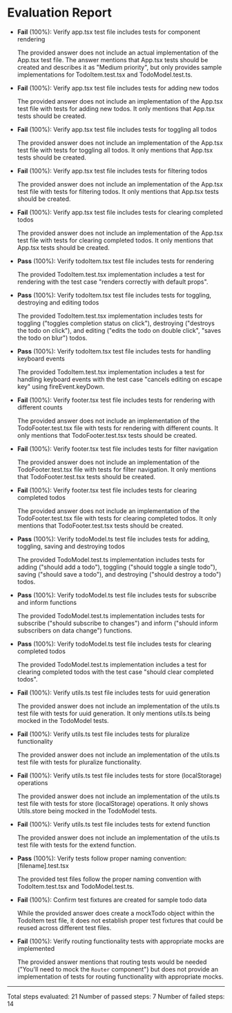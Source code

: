 # Evaluation Report

- **Fail** (100%): Verify app.tsx test file includes tests for component rendering

    The provided answer does not include an actual implementation of the App.tsx test file. The answer mentions that App.tsx tests should be created and describes it as "Medium priority", but only provides sample implementations for TodoItem.test.tsx and TodoModel.test.ts.

- **Fail** (100%): Verify app.tsx test file includes tests for adding new todos

    The provided answer does not include an implementation of the App.tsx test file with tests for adding new todos. It only mentions that App.tsx tests should be created.

- **Fail** (100%): Verify app.tsx test file includes tests for toggling all todos

    The provided answer does not include an implementation of the App.tsx test file with tests for toggling all todos. It only mentions that App.tsx tests should be created.

- **Fail** (100%): Verify app.tsx test file includes tests for filtering todos

    The provided answer does not include an implementation of the App.tsx test file with tests for filtering todos. It only mentions that App.tsx tests should be created.

- **Fail** (100%): Verify app.tsx test file includes tests for clearing completed todos

    The provided answer does not include an implementation of the App.tsx test file with tests for clearing completed todos. It only mentions that App.tsx tests should be created.

- **Pass** (100%): Verify todoItem.tsx test file includes tests for rendering

    The provided TodoItem.test.tsx implementation includes a test for rendering with the test case "renders correctly with default props".

- **Pass** (100%): Verify todoItem.tsx test file includes tests for toggling, destroying and editing todos

    The provided TodoItem.test.tsx implementation includes tests for toggling ("toggles completion status on click"), destroying ("destroys the todo on click"), and editing ("edits the todo on double click", "saves the todo on blur") todos.

- **Pass** (100%): Verify todoItem.tsx test file includes tests for handling keyboard events

    The provided TodoItem.test.tsx implementation includes a test for handling keyboard events with the test case "cancels editing on escape key" using fireEvent.keyDown.

- **Fail** (100%): Verify footer.tsx test file includes tests for rendering with different counts

    The provided answer does not include an implementation of the TodoFooter.test.tsx file with tests for rendering with different counts. It only mentions that TodoFooter.test.tsx tests should be created.

- **Fail** (100%): Verify footer.tsx test file includes tests for filter navigation

    The provided answer does not include an implementation of the TodoFooter.test.tsx file with tests for filter navigation. It only mentions that TodoFooter.test.tsx tests should be created.

- **Fail** (100%): Verify footer.tsx test file includes tests for clearing completed todos

    The provided answer does not include an implementation of the TodoFooter.test.tsx file with tests for clearing completed todos. It only mentions that TodoFooter.test.tsx tests should be created.

- **Pass** (100%): Verify todoModel.ts test file includes tests for adding, toggling, saving and destroying todos

    The provided TodoModel.test.ts implementation includes tests for adding ("should add a todo"), toggling ("should toggle a single todo"), saving ("should save a todo"), and destroying ("should destroy a todo") todos.

- **Pass** (100%): Verify todoModel.ts test file includes tests for subscribe and inform functions

    The provided TodoModel.test.ts implementation includes tests for subscribe ("should subscribe to changes") and inform ("should inform subscribers on data change") functions.

- **Pass** (100%): Verify todoModel.ts test file includes tests for clearing completed todos

    The provided TodoModel.test.ts implementation includes a test for clearing completed todos with the test case "should clear completed todos".

- **Fail** (100%): Verify utils.ts test file includes tests for uuid generation

    The provided answer does not include an implementation of the utils.ts test file with tests for uuid generation. It only mentions utils.ts being mocked in the TodoModel tests.

- **Fail** (100%): Verify utils.ts test file includes tests for pluralize functionality

    The provided answer does not include an implementation of the utils.ts test file with tests for pluralize functionality.

- **Fail** (100%): Verify utils.ts test file includes tests for store (localStorage) operations

    The provided answer does not include an implementation of the utils.ts test file with tests for store (localStorage) operations. It only shows Utils.store being mocked in the TodoModel tests.

- **Fail** (100%): Verify utils.ts test file includes tests for extend function

    The provided answer does not include an implementation of the utils.ts test file with tests for the extend function.

- **Pass** (100%): Verify tests follow proper naming convention: [filename].test.tsx

    The provided test files follow the proper naming convention with TodoItem.test.tsx and TodoModel.test.ts.

- **Fail** (100%): Confirm test fixtures are created for sample todo data

    While the provided answer does create a mockTodo object within the TodoItem test file, it does not establish proper test fixtures that could be reused across different test files.

- **Fail** (100%): Verify routing functionality tests with appropriate mocks are implemented

    The provided answer mentions that routing tests would be needed ("You'll need to mock the `Router` component") but does not provide an implementation of tests for routing functionality with appropriate mocks.

---

Total steps evaluated: 21
Number of passed steps: 7
Number of failed steps: 14